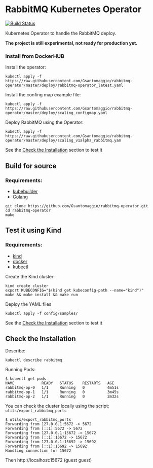 # RabbitMQ Kubernetes Operator

[![Build Status](https://travis-ci.org/Gsantomaggio/rabbitmq-operator.svg?branch=master)](https://travis-ci.org/Gsantomaggio/rabbitmq-operator)

Kubernetes Operator to handle the RabbitMQ deploy.

**The project is still experimental, not ready for production yet.**


### Install from DockerHUB

Install the operator:
```
kubectl apply -f https://raw.githubusercontent.com/Gsantomaggio/rabbitmq-operator/master/deploy/rabbitmq-operator_latest.yaml
```
 
Install the confing map example file:

```
kubectl apply -f  https://raw.githubusercontent.com/Gsantomaggio/rabbitmq-operator/master/deploy/scaling_configmap.yaml
```

Deploy RabbitMQ using the Operator:
```
kubectl apply -f  https://raw.githubusercontent.com/Gsantomaggio/rabbitmq-operator/master/deploy/scaling_v1alpha_rabbitmq.yam
```

See the [Check the Installation](#check-the-installation) section to test it

## Build for source
### Requirements:
 - [kubebuilder]( https://book.kubebuilder.io/quick-start.html#installation)
 - [Golang](https://golang.org/)

```
git clone https://github.com/Gsantomaggio/rabbitmq-operator.git
cd rabbitmq-operator
make
```



## Test it using Kind
### Requirements:

 - [kind](https://github.com/kubernetes-sigs/kind)
 - [docker](https://www.docker.com/)
 - [kubectl](https://kubernetes.io/docs/tasks/tools/install-kubectl/)

Create the Kind cluster:
```
kind create cluster
export KUBECONFIG="$(kind get kubeconfig-path --name="kind")" 
make && make install && make run
```

Deploy the YAML files
```
kubectl apply -f config/samples/
```
See the [Check the Installation](#check-the-installation) section to test it


## Check the Installation

Describe:
```
kubectl describe rabbitmq
```

Running Pods:
```
$ kubectl get pods
NAME            READY   STATUS    RESTARTS   AGE
rabbitmq-op-0   1/1     Running   0          4m51s
rabbitmq-op-1   1/1     Running   0          3m45s
rabbitmq-op-2   1/1     Running   0          2m32s
```

You can check the cluster locally using the script: `utils/export_rabbitmq_ports` 
```
$ utils/export_rabbitmq_ports
Forwarding from 127.0.0.1:5672 -> 5672
Forwarding from [::1]:5672 -> 5672
Forwarding from 127.0.0.1:15672 -> 15672
Forwarding from [::1]:15672 -> 15672
Forwarding from 127.0.0.1:15692 -> 15692
Forwarding from [::1]:15692 -> 15692
Handling connection for 15672
```

Then http://localhost:15672 (guest guest)
